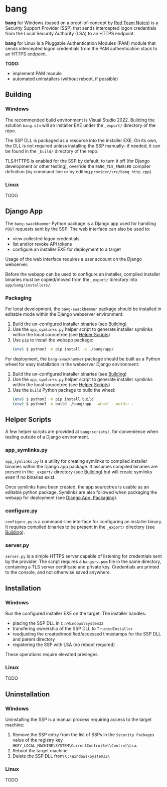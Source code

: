 # bang

**bang** for Windows (based on a proof-of-concept by [Red Team Notes](https://www.ired.team/offensive-security/credential-access-and-credential-dumping/intercepting-logon-credentials-via-custom-security-support-provider-and-authentication-package)) is a Security Support Provider (SSP) that sends intercepted logon credentials from the Local Security Authority (LSA) to an HTTPS endpoint.

**bang** for Linux is a Pluggable Authentication Modules (PAM) module that sends intercepted logon credentials from the PAM authentication stack to an HTTPS endpoint.

**TODO:**
* implement PAM module
* automated uninstallers (without reboot, if possible)


## Building

### Windows
The recommended build environment is Visual Studio 2022. Building the solution `bang.sln` will an installer EXE under the `_export/` directory of the repo.

The SSP DLL is packaged as a resource into the installer EXE. On its own, the DLL is not required unless installing the SSP manually- if needed, it can be found in the `_build/` directory of the repo.

TLS/HTTPS is enabled for the SSP by default; to turn it off (for Django development or other testing), override the `BANG_TLS_ENABLED` compiler definition (by command line or by editing `provider/src/bang_http.cpp`).

### Linux
TODO


## Django App

The `bang-swackhammer` Python package is a Django app used for handling `POST` requests sent by the SSP. The web interface can also be used to:
* view collected logon credentials
* list and/or revoke API tokens
* configure an installer EXE for deployment to a target

Usage of the web interface requires a user account on the Django webserver.

Before the webapp can be used to configure an installer, compiled installer binaries must be copied/moved from the `_export/` directory into `app/bang/installers/`.

### Packaging

For local development, the `bang-swackhammer` package should be installed in editable mode within the Django webserver environment:
1. Build the un-configured installer binaries (see [Building](#building))
1. Use the `app_symlinks.py` helper script to generate installer symlinks within the local sourcetree (see [Helper Scripts](#app_symlinkspy))
1. Use `pip` to install the webapp package:
    ```bash
    (env) $ python3 -m pip install -e ./bang/app/
    ```

For deployment, the `bang-swackhammer` package should be built as a Python wheel for easy installation in the webserver Django environment:
1. Build the un-configured installer binaries (see [Building](#building))
1. Use the `app_symlinks.py` helper script to generate installer symlinks within the local sourcetree (see [Helper Scripts](#app_symlinkspy))
1. Use the `build` Python package to build the wheel:
    ```bash
    (env) $ python3 -m pip install build
    (env) $ python3 -m build ./bang/app --wheel --outdir .
    ```


## Helper Scripts

A few helper scripts are provided at `bang/scripts/`, for convenience when testing outside of a Django environment.

### app_symlinks.py
`app_symlinks.py` is a utility for creating symlinks to compiled installer binaries within the Django app package. It assumes compiled binaries are present in the `_export/` directory (see [Building](#building)) but will create symlinks even if no binaries exist.

Once symlinks have been created, the app sourcetree is usable as an editable python package. Symlinks are also followed when packaging the webapp for deployment (see [Django App: Packaging](#packaging)).

### configure.py
`configure.py` is a command-line interface for configuring an installer binary. It requires compiled binaries to be present in the `_export/` directory (see [Building](#building)).

### server.py
`server.py` is a simple HTTPS server capable of listening for credentials sent by the provider. The script requires a `bangsrv.pem` file in the same directory, containing a TLS server certificate and private key. Credentials are printed to the console, and not otherwise saved anywhere.


## Installation

### Windows
Run the configured installer EXE on the target. The installer handles:
* placing the SSP DLL in `C:\Windows\System32`
* transfering ownership of the SSP DLL to `TrustedInstaller`
* readjusting the created/modified/accessed timestamps for the SSP DLL and parent directory
* registering the SSP with LSA (no reboot required)

These operations require elevated privileges.

### Linux
TODO


## Uninstallation

### Windows
Uninstalling the SSP is a manual process requiring access to the target machine:
1. Remove the SSP entry from the list of SSPs in the `Security Packages` value of the registry key `HKEY_LOCAL_MACHINE\SYSTEM\CurrentControlSet\Control\Lsa`.
2. Reboot the target machine
3. Delete the SSP DLL from `C:\Windows\System32\`

### Linux
TODO